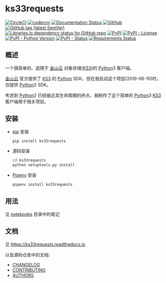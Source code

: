 # ks33requests

[![CircleCI](https://circleci.com/gh/tanbro/ks33requests.svg?style=svg)](https://circleci.com/gh/tanbro/ks33requests)
[![codecov](https://codecov.io/gh/tanbro/ks33requests/branch/master/graph/badge.svg)](https://codecov.io/gh/tanbro/ks33requests)
[![Documentation Status](https://readthedocs.org/projects/ks33requests/badge/?version=stable)](https://ks33requests.readthedocs.io/zh_CN/stable/?badge=stable)
[![GitHub](https://img.shields.io/github/license/tanbro/ks33requests.svg)](https://github.com/tanbro/ks33requests)
[![GitHub tag (latest SemVer)](https://img.shields.io/github/tag/tanbro/ks33requests.svg)](https://github.com/tanbro/ks33requests)
[![Libraries.io dependency status for GitHub repo](https://img.shields.io/librariesio/github/tanbro/ks33requests.svg)](https://libraries.io/github/tanbro/ks33requests)
[![PyPI](https://img.shields.io/pypi/v/ks33requests.svg)](https://pypi.org/project/ks33requests/)
[![PyPI - License](https://img.shields.io/pypi/l/ks33requests.svg)](https://pypi.org/project/ks33requests/)
[![PyPI - Python Version](https://img.shields.io/pypi/pyversions/ks33requests.svg)](https://pypi.org/project/ks33requests/)
[![PyPI - Status](https://img.shields.io/pypi/status/ks33requests.svg)](https://pypi.org/project/ks33requests/)
[![Requirements Status](https://requires.io/github/tanbro/ks33requests/requirements.svg?branch=master)](https://requires.io/github/tanbro/ks33requests/requirements/?branch=master)

## 概述

一个很简单的、适用于 [金山云][] 对象存储([KS3][])的 [Python][]3 客户端。

[金山云][] 官方提供了 [KS3][] 的 [Python][] SDK，但在我启动这个项目(2019-06-10)时，仅提供 [Python][]2 SDK。

考虑到 [Python][]2 已经接近其生命周期的终点，我制作了这个简单的 [Python]3 [KS3][] 客户端用于相关项目。

## 安装

- [pip][] 安装

  ```bash
  pip install ks33requests
  ```

- 源码安装

  ```bash
  cd ks33requests
  python setuptools.py install
  ```

- [Pipenv][] 安装

  ```bash
  pipenv install ks33requests
  ```

## 用法

见 [notebooks](notebooks) 目录中的笔记

## 文档

见 <https://ks33requests.readthedocs.io>

以及源码仓库中的文档:

- [CHANGELOG](CHANGELOG.md)
- [CONTRIBUTING](CONTRIBUTING.md)
- [AUTHORS](AUTHORS.md)

[Python]: https://python.org/
[金山云]: https://www.ksyun.com/
[KS3]: https://www.ksyun.com/post/product/KS3 "金山对象存储（Kingsoft Standard Storage Service，简称KS3）"
[pip]: https://packaging.python.org/key_projects/#pip "A tool for installing Python packages."
[Pipenv]: https://packaging.python.org/key_projects/#pipenv "Pipenv is a project that aims to bring the best of all packaging worlds to the Python world."
